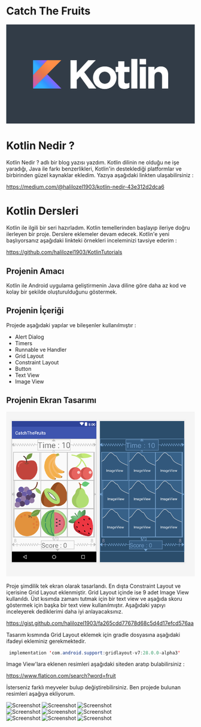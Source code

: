 # Catch The Fruits

![Screenshot](kotlin.png)

# Kotlin Nedir ?

Kotlin Nedir ? adlı bir blog yazısı yazdım. Kotlin dilinin ne olduğu ne işe yaradığı, Java ile farkı benzerlikleri, Kotlin'in
desteklediği platformlar ve birbirinden güzel kaynaklar ekledim. Yazıya aşağıdaki linkten ulaşabilirsiniz :

https://medium.com/@halilozel1903/kotlin-nedir-43e312d2dca6


# Kotlin Dersleri 

Kotlin ile ilgili bir seri hazırladım. Kotlin temellerinden başlayıp ileriye doğru ilerleyen bir proje.
Derslere eklemeler devam edecek. Kotlin'e yeni başlıyorsanız aşağıdaki linkteki örnekleri inceleminizi tavsiye ederim : 

https://github.com/halilozel1903/KotlinTutorials


## Projenin Amacı

Kotlin ile Android uygulama geliştirmenin Java diline göre daha az kod ve kolay bir şekilde oluşturulduğunu göstermek.


## Projenin İçeriği

Projede aşağıdaki yapılar ve bileşenler kullanılmıştır :  <br>

- Alert Dialog
- Timers
- Runnable ve Handler
- Grid Layout
- Constraint Layout
- Button
- Text View
- Image View

## Projenin Ekran Tasarımı

![Dizayn](pic1.png)

Proje şimdilik tek ekran olarak tasarlandı. En dışta Constraint Layout ve içerisine Grid Layout eklenmiştir. Grid Layout
içinde ise 9 adet Image View kullanıldı. Üst kısımda zamanı tutmak için bir text view ve aşağıda skoru göstermek için başka
bir text view kullanılmıştır. Aşağıdaki yapıyı inceleyerek dediklerimi daha iyi anlayacaksınız.

https://gist.github.com/halilozel1903/fa265cdd77678d68c5d4d17efcd576aa

Tasarım kısmında Grid Layout eklemek için gradle dosyasına aşağıdaki ifadeyi ekleminiz gerekmektedir.

```java 
 implementation 'com.android.support:gridlayout-v7:28.0.0-alpha3' 
```

Image View'lara eklenen resimleri aşağıdaki siteden aratıp bulabilirsiniz : 

https://www.flaticon.com/search?word=fruit

İsterseniz farklı meyveler bulup değiştirebilirsiniz. Ben projede bulunan resimleri aşağıya ekliyorum.

![Screenshot](https://github.com/halilozel1903/CatchTheFruits/blob/master/app/src/main/res/drawable/apple.png)
![Screenshot](https://github.com/halilozel1903/CatchTheFruits/blob/master/app/src/main/res/drawable/bananas.png)
![Screenshot](https://github.com/halilozel1903/CatchTheFruits/blob/master/app/src/main/res/drawable/cherry.png)<br>
![Screenshot](https://github.com/halilozel1903/CatchTheFruits/blob/master/app/src/main/res/drawable/grapes.png)
![Screenshot](https://github.com/halilozel1903/CatchTheFruits/blob/master/app/src/main/res/drawable/kiwi.png)
![Screenshot](https://github.com/halilozel1903/CatchTheFruits/blob/master/app/src/main/res/drawable/orange.png)<br>
![Screenshot](https://github.com/halilozel1903/CatchTheFruits/blob/master/app/src/main/res/drawable/pear.png)
![Screenshot](https://github.com/halilozel1903/CatchTheFruits/blob/master/app/src/main/res/drawable/strawberry.png)
![Screenshot](https://github.com/halilozel1903/CatchTheFruits/blob/master/app/src/main/res/drawable/watermelon.png)
